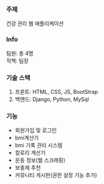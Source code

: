 ### 주제
건강 관리 웹 애플리케이션

### Info
팀원: 총 4명<br>
직책: 팀장

### 기술 스택
1. 프론트: HTML, CSS, JS, BootStrap
2. 백엔드: Django, Python, MySql
   
### 기능
- 회원가입 및 로그인
- bmi계산기
- bmi 기록 관리 시스템
- 칼로리 계산기
- 운동 정보(웹 스크래핑)
- 보충제 추천
- 커뮤니티 게시판(권한 설정 기능 추가)
